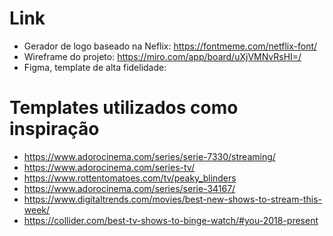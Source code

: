 # Link

- Gerador de logo baseado na Neflix:  https://fontmeme.com/netflix-font/
- Wireframe do projeto: https://miro.com/app/board/uXjVMNvRsHI=/
- Figma, template de alta fidelidade: 

# Templates utilizados como inspiração 
- https://www.adorocinema.com/series/serie-7330/streaming/ 
- https://www.adorocinema.com/series-tv/
- https://www.rottentomatoes.com/tv/peaky_blinders
- https://www.adorocinema.com/series/serie-34167/
- https://www.digitaltrends.com/movies/best-new-shows-to-stream-this-week/
- https://collider.com/best-tv-shows-to-binge-watch/#you-2018-present
